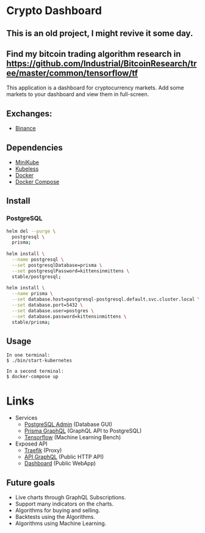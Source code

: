 # Crypto Dashboard

## This is an old project, I might revive it some day.
## Find my bitcoin trading algorithm research in https://github.com/Industrial/BitcoinResearch/tree/master/common/tensorflow/tf

This application is a dashboard for cryptocurrency markets. Add some markets to your dashboard and view them in full-screen.

## Exchanges:
- [Binance](https://binance.com)

## Dependencies
- [MiniKube](https://github.com/kubernetes/minikube)
- [Kubeless](https://kubeless.io)
- [Docker](https://docker.com)
- [Docker Compose](https://docs.docker.com/compose)

## Install

### PostgreSQL
```bash
helm del --purge \
  postgresql \
  prisma;
  
helm install \
  --name postgresql \
  --set postgresqlDatabase=prisma \
  --set postgresqlPassword=kittensinmittens \
  stable/postgresql;
  
helm install \
  --name prisma \
  --set database.host=postgresql-postgresql.default.svc.cluster.local \
  --set database.port=5432 \
  --set database.user=postgres \
  --set database.password=kittensinmittens \
  stable/prisma;
```

## Usage

    In one terminal:
    $ ./bin/start-kubernetes
    
    In a second terminal:
    $ docker-compose up

# Links
- Services
  - [PostgreSQL Admin](http://pgadmin.localtest.me) (Database GUI)
  - [Prisma GraphQL](http://prisma.localtest.me) (GraphQL API to PostgreSQL)
  - [Tensorflow](http://tensorflow.localtest.me) (Machine Learning Bench)
- Exposed API
  - [Traefik](http://localhost:8080) (Proxy)
  - [API GraphQL](http://api.localtest.me) (Public HTTP API)
  - [Dashboard](http://web.localtest.me) (Public WebApp)

## Future goals
- Live charts through GraphQL Subscriptions.
- Support many indicators on the charts.
- Algorithms for buying and selling.
- Backtests using the Algorithms.
- Algorithms using Machine Learning.
